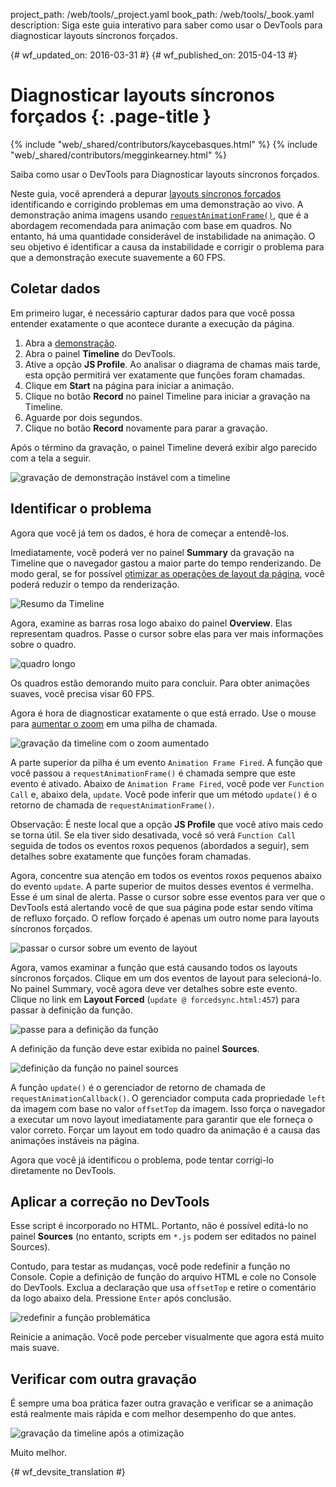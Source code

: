 project_path: /web/tools/_project.yaml
book_path: /web/tools/_book.yaml
description: Siga este guia interativo para saber como usar o DevTools para diagnosticar layouts síncronos forçados.

{# wf_updated_on: 2016-03-31 #}
{# wf_published_on: 2015-04-13 #}

# Diagnosticar layouts síncronos forçados {: .page-title }

{% include "web/_shared/contributors/kaycebasques.html" %}
{% include "web/_shared/contributors/megginkearney.html" %}

Saiba como usar o DevTools para Diagnosticar layouts síncronos 
forçados.

Neste guia, você aprenderá a depurar [layouts síncronos forçados][fsl]
identificando e corrigindo problemas em uma demonstração ao vivo.  A demonstração anima imagens 
usando [`requestAnimationFrame()`][raf], que é a abordagem recomendada para 
animação com base em quadros. No entanto, há uma quantidade considerável de instabilidade na 
animação. O seu objetivo é identificar a causa da instabilidade e corrigir o problema 
para que a demonstração execute suavemente a 60 FPS. 

[fsl]: /web/fundamentals/performance/rendering/avoid-large-complex-layouts-and-layout-thrashing#avoid-forced-synchronous-layouts

[raf]: /web/fundamentals/performance/rendering/optimize-javascript-execution#use-requestanimationframe-for-visual-changes


## Coletar dados

Em primeiro lugar, é necessário capturar dados para que você possa entender exatamente o que acontece
durante a execução da página. 

1. Abra a [demonstração](https://googlesamples.github.io/web-fundamentals/tools/chrome-devtools/rendering-tools/forcedsync.html).
1. Abra o painel **Timeline** do DevTools.
1. Ative a opção **JS Profile**. Ao analisar o diagrama de chamas mais tarde, esta
   opção permitirá ver exatamente que funções foram chamadas.
1. Clique em **Start** na página para iniciar a animação.
1. Clique no botão **Record** no painel Timeline para iniciar a gravação
   na Timeline.
1. Aguarde por dois segundos.
1. Clique no botão **Record** novamente para parar a gravação. 

Após o término da gravação, o painel Timeline deverá exibir algo parecido
com a tela a seguir. 

![gravação de demonstração instável com a timeline](imgs/demo-recording.png)

## Identificar o problema

Agora que você já tem os dados, é hora de começar a entendê-los. 

Imediatamente, você poderá ver no painel **Summary** da gravação na Timeline 
que o navegador gastou a maior parte do tempo renderizando. De modo geral, se for
possível [otimizar as operações de layout da página][layout], você poderá reduzir
o tempo da renderização. 

![Resumo da Timeline](imgs/summary.png)

Agora, examine as barras rosa logo abaixo do painel **Overview**.
Elas representam quadros. Passe o cursor sobre elas para ver mais informações sobre o
quadro.

![quadro longo](imgs/long-frame.png)

Os quadros estão demorando muito para concluir. Para obter animações suaves, você precisa
visar 60 FPS. 

Agora é hora de diagnosticar exatamente o que está errado. Use o mouse para 
[aumentar o zoom][zoom] em uma pilha de chamada. 

![gravação da timeline com o zoom aumentado](imgs/zoom.png)

A parte superior da pilha é um evento `Animation Frame Fired`. A função que você
passou a `requestAnimationFrame()` é chamada sempre que este evento é ativado.
Abaixo de `Animation Frame Fired`, você pode ver `Function Call` e, abaixo dela,
`update`. Você pode inferir que um método `update()` é o retorno de chamada de
`requestAnimationFrame()`. 

Observação: É neste local que a opção **JS Profile** que você ativo mais cedo se torna 
útil. Se ela tiver sido desativada, você só verá `Function Call` seguida
de todos os eventos roxos pequenos (abordados a seguir), sem detalhes sobre exatamente
que funções foram chamadas.

Agora, concentre sua atenção em todos os eventos roxos pequenos abaixo do evento `update`.
 A parte superior de muitos desses eventos é vermelha. Esse é um sinal de alerta.
Passe o cursor sobre esse eventos para ver que o DevTools está alertando você de que sua 
página pode estar sendo vítima de refluxo forçado. O reflow forçado é apenas um outro nome para 
layouts síncronos forçados. 

![passar o cursor sobre um evento de layout](imgs/layout-hover.png)

Agora, vamos examinar a função que está causando todos os 
layouts síncronos forçados. Clique em um dos eventos de layout para selecioná-lo.
No painel Summary, você agora deve ver detalhes sobre este evento. Clique no
link em **Layout Forced** (`update @ forcedsync.html:457`) para passar
à definição da função.

![passe para a definição da função](imgs/jump.png)

A definição da função deve estar exibida no painel **Sources**. 

![definição da função no painel sources](imgs/definition.png)

A função `update()` é o gerenciador de retorno de chamada de 
`requestAnimationCallback()`. O gerenciador computa cada propriedade `left` da imagem
com base no valor `offsetTop` da imagem. Isso força o navegador a executar
um novo layout imediatamente para garantir que ele forneça o valor correto.
Forçar um layout em todo quadro da animação é a causa das animações
instáveis na página. 

Agora que você já identificou o problema, pode tentar corrigi-lo diretamente
no DevTools.

[layout]: /web/tools/chrome-devtools/profile/rendering-tools/analyze-runtime#layout
[zoom]: /web/tools/chrome-devtools/profile/evaluate-performance/timeline-tool#zoom

## Aplicar a correção no DevTools

Esse script é incorporado no HTML. Portanto, não é possível editá-lo no painel **Sources**
(no entanto, scripts em `*.js` podem ser editados no painel Sources). 

Contudo, para testar as mudanças, você pode redefinir a função no Console.
Copie a definição de função do arquivo HTML e cole no Console
do DevTools. Exclua a declaração que usa `offsetTop` e retire o comentário da logo
abaixo dela. Pressione `Enter` após conclusão. 

![redefinir a função problemática](imgs/redefinition.png)

Reinicie a animação. Você pode perceber visualmente que agora está muito mais suave. 

## Verificar com outra gravação

É sempre uma boa prática fazer outra gravação e verificar se a 
animação está realmente mais rápida e com melhor desempenho do que antes. 

![gravação da timeline após a otimização](imgs/after.png)

Muito melhor.


{# wf_devsite_translation #}
